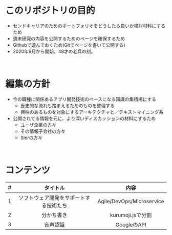 # このリポジトリの目的
 - センドキャリアのためのポートフォリオをどうしたら良いか検討材料にするため
 - 週末研究の内容を公開するためのページを確保するため
 - Githubで遊んでおくため(Gitでページを書いて公開する)  
 - 2020年9月から開始。48才の老兵の刻。
<br>
    
  
# 編集の方針  
 - 今の職種に関係あるアプリ開発技術のベースになる知識の集積場にする  
   - 歴史的な流れも踏まえるためのものを整理する
   - 興味のあるものを対象にするアーキテクチャと／テキストマイニング系
 - 公開されてる情報を元に、より深いディスカッションの材料にするため  
   - ユーザ企業の方々 
   - その情報子会社の方々  
   - SIerの方々

<br>

# コンテンツ

| # | タイトル | 内容 |  
|:-:|:-:|:-:|
|1|ソフトウェア開発をサポートする技術たち | Agile/DevOps/Microservice |
|2|分かち書き| kurumoji.jsで分割| 
|3|音声認識| GoogleのAPI| 

